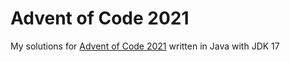 # Advent of Code 2021

My solutions for [Advent of Code 2021](https://adventofcode.com/2021/) written in Java with JDK 17